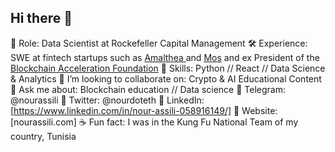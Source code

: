 ## Hi there 👋

🔭 Role: Data Scientist at Rockefeller Capital Management 
🛠 Experience: SWE at fintech startups such as [Amalthea ](https://amaltheafs.com/) and [Mos](https://www.mos.com/) and ex President of the [Blockchain Acceleration Foundation](https://www.blockchainacceleration.org/)
🤹‍ Skills: Python // React // Data Science & Analytics
🏓 I’m looking to collaborate on: Crypto & AI Educational Content
💬 Ask me about: Blockchain education // Data science 
🍜 Telegram: @nourassili
🍜 Twitter: @nourdoteth
🍜 LinkedIn: [https://www.linkedin.com/in/nour-assili-058916149/]
🍜 Website: [nourassili.com]
☕ Fun fact: I was in the Kung Fu National Team of my country, Tunisia
